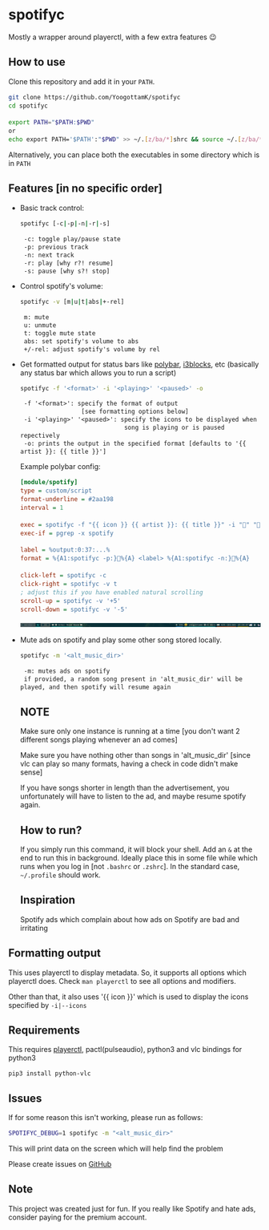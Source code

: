 # spotifyc

Mostly a wrapper around playerctl, with a few extra features 😉

## How to use
Clone this repository and add it in your `PATH`.
```sh
git clone https://github.com/YoogottamK/spotifyc
cd spotifyc

export PATH="$PATH:$PWD"
or
echo export PATH='$PATH':"$PWD" >> ~/.[z/ba/*]shrc && source ~/.[z/ba/*]shrc
```
Alternatively, you can place both the executables in some directory which is in `PATH`

## Features [in no specific order]
 - Basic track control:
    ```sh
    spotifyc [-c|-p|-n|-r|-s]
    ```
        -c: toggle play/pause state
        -p: previous track
        -n: next track
        -r: play [why r?! resume]
        -s: pause [why s?! stop]


 - Control spotify's volume:
    ```sh
    spotifyc -v [m|u|t|abs|+-rel]
    ```
        m: mute
        u: unmute
        t: toggle mute state
        abs: set spotify's volume to abs
        +/-rel: adjust spotify's volume by rel


 - Get formatted output for status bars like [polybar](https://github.com/polybar/polybar),
    [i3blocks](https://github.com/vivien/i3blocks), etc
    (basically any status bar which allows you to run a script)
    ```sh
    spotifyc -f '<format>' -i '<playing>' '<paused>' -o
    ```
        -f '<format>': specify the format of output
                        [see formatting options below]
        -i '<playing>' '<paused>': specify the icons to be displayed when
                                    song is playing or is paused repectively
        -o: prints the output in the specified format [defaults to '{{ artist }}: {{ title }}']

    Example polybar config:

    ```ini
    [module/spotify]
    type = custom/script
    format-underline = #2aa198
    interval = 1

    exec = spotifyc -f "{{ icon }} {{ artist }}: {{ title }}" -i "" "" -o
    exec-if = pgrep -x spotify

    label = %output:0:37:...%
    format = %{A1:spotifyc -p:}%{A} <label> %{A1:spotifyc -n:}%{A}

    click-left = spotifyc -c
    click-right = spotifyc -v t
    ; adjust this if you have enabled natural scrolling
    scroll-up = spotifyc -v '+5'
    scroll-down = spotifyc -v '-5'
    ```

    ![polybar example](./polybar_eg.png)

 - Mute ads on spotify and play some other song stored locally.

    ```sh
    spotifyc -m '<alt_music_dir>'
    ```
        -m: mutes ads on spotify
        if provided, a random song present in 'alt_music_dir' will be played, and then spotify will resume again

    ## NOTE
    Make sure only one instance is running at a time
    [you don't want 2 different songs playing whenever an ad comes]

    Make sure you have nothing other than songs in 'alt_music_dir'
    [since vlc can play so many formats, having a check in code didn\'t make sense]

    If you have songs shorter in length than the advertisement, you unfortunately
    will have to listen to the ad, and maybe resume spotify again.

    ## How to run?
    If you simply run this command, it will block your shell.
    Add an `&` at the end to run this in background.
    Ideally place this in some file while which runs when you log in [not `.bashrc` or `.zshrc`].
    In the standard case, `~/.profile` should work.

    ## Inspiration
    Spotify ads which complain about how ads on Spotify are bad and irritating

## Formatting output
This uses playerctl to display metadata. So, it supports all options which playerctl does. 
Check `man playerctl` to see all options and modifiers.

Other than that, it also uses '{{ icon }}' which is used to display the icons specified by `-i|--icons`

## Requirements
This requires [playerctl](https://github.com/acrisci/playerctl), pactl(pulseaudio), python3 and vlc bindings for python3

    pip3 install python-vlc

## Issues
If for some reason this isn\'t working, please run as follows:
```sh
SPOTIFYC_DEBUG=1 spotifyc -m "<alt_music_dir>"
```
This will print data on the screen which will help find the problem


Please create issues on [GitHub](https://github.com/YoogottamK/spotifyc/issues)

## Note
This project was created just for fun. If you really like Spotify and hate ads, consider paying for the premium account.
